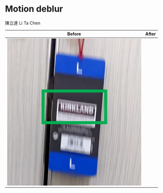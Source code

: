 # Motion deblur

陳立達 Li Ta Chen

| Before      |After        |
|:-------------------------:|:-------------------------:|
|![](Images/1_Before.jpg)||![](Images/1_After.jpg)|


